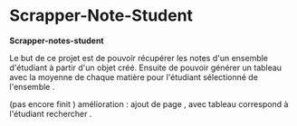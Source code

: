 # Scrapper-Note-Student

__Scrapper-notes-student__

Le but de ce projet est de pouvoir récupérer les notes d'un ensemble d'étudiant à partir d'un objet créé. 
Ensuite de pouvoir générer un tableau avec la moyenne de chaque matière pour l'étudiant sélectionné de l'ensemble .

(pas encore finit )
amélioration : ajout de page , avec tableau correspond à l'étudiant rechercher .
